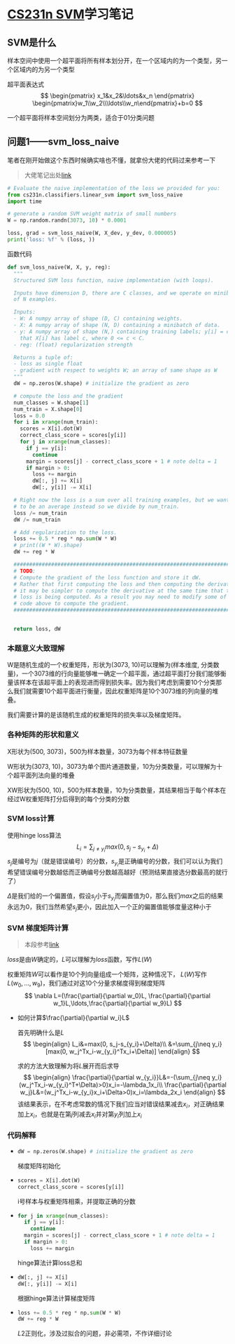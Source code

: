 # [CS231n SVM](https://github.com/Halfish/cs231n)学习笔记

## SVM是什么

样本空间中使用一个超平面将所有样本划分开，在一个区域内的为一个类型，另一个区域内的为另一个类型

超平面表达式
$$
\begin{pmatrix}
x_1&x_2&\ldots&x_n
\end{pmatrix}
\begin{pmatrix}w_1\\w_2\\\ldots\\w_n\end{pmatrix}+b=0
$$

一个超平面将样本空间划分为两类，适合于01分类问题

## 问题1——svm_loss_naive

笔者在刚开始做这个东西时候确实啥也不懂，就拿份大佬的代码过来参考一下

> 大佬笔记出处[link](https://github.com/Halfish/cs231n)

```python
# Evaluate the naive implementation of the loss we provided for you:
from cs231n.classifiers.linear_svm import svm_loss_naive
import time

# generate a random SVM weight matrix of small numbers
W = np.random.randn(3073, 10) * 0.0001

loss, grad = svm_loss_naive(W, X_dev, y_dev, 0.000005)
print('loss: %f' % (loss, ))
```

函数代码

```python
def svm_loss_naive(W, X, y, reg):
  """
  Structured SVM loss function, naive implementation (with loops).

  Inputs have dimension D, there are C classes, and we operate on minibatches
  of N examples.

  Inputs:
  - W: A numpy array of shape (D, C) containing weights.
  - X: A numpy array of shape (N, D) containing a minibatch of data.
  - y: A numpy array of shape (N,) containing training labels; y[i] = c means
    that X[i] has label c, where 0 <= c < C.
  - reg: (float) regularization strength

  Returns a tuple of:
  - loss as single float
  - gradient with respect to weights W; an array of same shape as W 
  """
  dW = np.zeros(W.shape) # initialize the gradient as zero

  # compute the loss and the gradient
  num_classes = W.shape[1]
  num_train = X.shape[0]
  loss = 0.0
  for i in xrange(num_train):
    scores = X[i].dot(W)
    correct_class_score = scores[y[i]]
    for j in xrange(num_classes):
      if j == y[i]:
        continue
      margin = scores[j] - correct_class_score + 1 # note delta = 1
      if margin > 0:
        loss += margin
        dW[:, j] += X[i]
        dW[:, y[i]] -= X[i]

  # Right now the loss is a sum over all training examples, but we want it
  # to be an average instead so we divide by num_train.
  loss /= num_train
  dW /= num_train

  # Add regularization to the loss.
  loss += 0.5 * reg * np.sum(W * W)
  # print((W * W).shape)
  dW += reg * W

  #############################################################################
  # TODO:                                                                     #
  # Compute the gradient of the loss function and store it dW.                #
  # Rather that first computing the loss and then computing the derivative,   #
  # it may be simpler to compute the derivative at the same time that the     #
  # loss is being computed. As a result you may need to modify some of the    #
  # code above to compute the gradient.                                       #
  #############################################################################


  return loss, dW
```

### 本题意义大致理解

W是随机生成的一个权重矩阵，形状为(3073, 10)可以理解为(样本维度, 分类数量)，一个3073维的行向量能够唯一确定一个超平面，通过超平面打分我们能够衡量该样本在该超平面上的表现进而得到损失率。因为我们考虑到需要10个分类那么我们就需要10个超平面进行衡量，因此权重矩阵是10个3073维的列向量的堆叠。

我们需要计算的是该随机生成的权重矩阵的损失率以及梯度矩阵。

### 各种矩阵的形状和意义

X形状为(500, 3073)，500为样本数量，3073为每个样本特征数量

W形状为(3073, 10)，3073为单个图片通道数量，10为分类数量，可以理解为十个超平面列法向量的堆叠

XW形状为(500, 10)，500为样本数量，10为分类数量，其结果相当于每个样本在经过W权重矩阵打分后得到的每个分类的分数

### SVM loss计算

使用hinge loss算法
$$
L_i=\sum_{j\neq y_i}max(0, s_j-s_{y_i}+\Delta)
$$
$s_j$是编号为$j$（就是错误编号）的分数，$s_{y_i}$是正确编号的分数，我们可以认为我们希望错误编号分数越低而正确编号分数越高越好（预测结果直接选分数最高的就行了）

$\Delta$是我们给的一个偏置值，假设$s_j$小于$s_{y_i}$而偏置值为0，那么我们$max$之后的结果永远为$0$，我们当然希望$s_j$更小，因此加入一个正的偏置值能够度量这种小于

### SVM 梯度矩阵计算

> 本段参考[link](https://zhuanlan.zhihu.com/p/21478575)

$loss$是由$W$确定的，$L$可以理解为$loss$函数，写作$L(W)$

权重矩阵$W$可以看作是$10$个列向量组成一个矩阵，这种情况下， $L(W)$写作$L(w_0,\ldots,w_9)$，我们通过对这$10$个分量求梯度得到梯度矩阵
$$
\nabla L=(\frac{\partial}{\partial w_0}L, \frac{\partial}{\partial w_1}L,\ldots,\frac{\partial}{\partial w_9}L)
$$

- 如何计算$\frac{\partial}{\partial w_i}L$

  首先明确什么是$L$
  $$
  \begin{align}
  L_i&=max(0, s_j-s_{y_i}+\Delta)\\
  &=\sum_{j\neq y_i}[max(0, w_j^Tx_i-w_{y_i}^Tx_i+\Delta)]
  \end{align}
  $$
  

  求的方法大致理解为将$L$展开而后求导
  $$
  \begin{align}
  \frac{\partial}{\partial w_{y_i}}L&=-(\sum_{j\neq y_i}(w_j^Tx_i-w_{y_i}^T+\Delta)>0)x_i=-\lambda_1x_i\\
  \frac{\partial}{\partial w_j}L&=(w_j^Tx_i-w_{y_i}x_i+\Delta>0)x_i=\lambda_2x_i
  \end{align}
  $$
  该结果表示，在不考虑常数的情况下我们应当对错误结果减去$x_i$，对正确结果加上$x_i$，也就是在第$j$列减去$x_i$并对第$y_i$列加上$x_i$


### 代码解释

- ```python
  dW = np.zeros(W.shape) # initialize the gradient as zero
  ```

  梯度矩阵初始化

- ```python
  scores = X[i].dot(W)
  correct_class_score = scores[y[i]]
  ```

  i号样本与权重矩阵相乘，并提取正确的分数

- ```python
  for j in xrange(num_classes):
    if j == y[i]:
      continue
    margin = scores[j] - correct_class_score + 1 # note delta = 1
    if margin > 0:
      loss += margin
  ```

  hinge算法计算loss总和

- ```python
  dW[:, j] += X[i]
  dW[:, y[i]] -= X[i]
  ```
  根据hinge算法计算梯度矩阵

- ```python
  loss += 0.5 * reg * np.sum(W * W)
  dW += reg * W
  ```

  $L2$正则化，涉及过拟合的问题，非必需项，不作详细讨论



